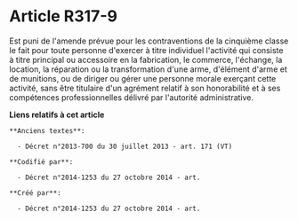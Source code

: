 # Article R317-9

Est puni de l'amende prévue pour les contraventions de la cinquième classe le fait pour toute personne d'exercer à titre
individuel l'activité qui consiste à titre principal ou accessoire en la fabrication, le commerce, l'échange, la location, la
réparation ou la transformation d'une arme, d'élément d'arme et de munitions, ou de diriger ou gérer une personne morale
exerçant cette activité, sans être titulaire d'un agrément relatif à son honorabilité et à ses compétences professionnelles
délivré par l'autorité administrative.

**Liens relatifs à cet article**

	**Anciens textes**:

	  - Décret n°2013-700 du 30 juillet 2013 - art. 171 (VT)

	**Codifié par**:

	  - Décret n°2014-1253 du 27 octobre 2014 - art.

	**Créé par**:

	  - Décret n°2014-1253 du 27 octobre 2014 - art.
